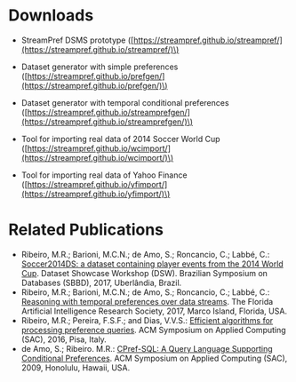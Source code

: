 # Downloads

- StreamPref DSMS prototype
\([https://streampref.github.io/streampref/](https://streampref.github.io/streampref/)\)

- Dataset generator with simple preferences
\([https://streampref.github.io/prefgen/](https://streampref.github.io/prefgen/)\)

- Dataset generator with temporal conditional preferences
\([https://streampref.github.io/streamprefgen/](https://streampref.github.io/streamprefgen/)\)

- Tool for importing real data of 2014 Soccer World Cup
\([https://streampref.github.io/wcimport/](https://streampref.github.io/wcimport/)\)

- Tool for importing real data of Yahoo Finance
\([https://streampref.github.io/yfimport/](https://streampref.github.io/yfimport/)\)

# Related Publications

- Ribeiro, M.R.; Barioni, M.C.N.; de Amo, S.; Roncancio, C.; Labbé, C.: [Soccer2014DS: a dataset containing player events from the 2014 World Cup](https://hal.archives-ouvertes.fr/hal-01656405/document). Dataset Showcase Workshop (DSW). Brazilian Symposium on Databases (SBBD), 2017, Uberlândia, Brazil.
- Ribeiro, M.R.; Barioni, M.C.N.; de Amo, S.; Roncancio, C.; Labbé, C.: [Reasoning with temporal preferences over data streams](https://www.aaai.org/ocs/index.php/FLAIRS/FLAIRS17/paper/view/15398). The Florida Artificial Intelligence Research Society, 2017, Marco Island, Florida, USA.
- Ribeiro, M.R.; Pereira, F.S.F.; and Dias, V.V.S.: [Efficient algorithms for processing preference queries](https://dl.acm.org/citation.cfm?id=2851659). ACM Symposium on Applied Computing (SAC), 2016, Pisa, Italy.
- de Amo, S.; Ribeiro. M.R.: [CPref-SQL: A Query Language Supporting Conditional Preferences](https://dl.acm.org/citation.cfm?id=1529633). ACM Symposium on Applied Computing (SAC), 2009, Honolulu, Hawaii, USA.
